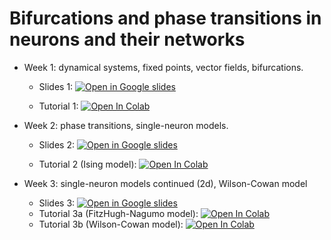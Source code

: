# Bifurcations and phase transitions in neurons and their networks

* Week 1:
dynamical systems, fixed points, vector fields, bifurcations. 

  * Slides 1: [![Open in Google slides](https://upload.wikimedia.org/wikipedia/commons/1/1e/Google_Slides_logo_%282014-2020%29.svg)](https://docs.google.com/presentation/d/1QHCa3cTVYCyL7_DP-xJ1UZCiXWgGQDt0OTlA--rszMM/edit?usp=sharing)

  * Tutorial 1: [![Open In Colab](https://colab.research.google.com/assets/colab-badge.svg)](https://colab.research.google.com/drive/1ZHfveuw7IXJgm2-F3nlRxFZNiv-1OwdA?usp=sharing) 

* Week 2: 
phase transitions, single-neuron models.
  * Slides 2: [![Open in Google slides](https://upload.wikimedia.org/wikipedia/commons/1/1e/Google_Slides_logo_%282014-2020%29.svg)](https://docs.google.com/presentation/d/18xsUKR24dYS_XX9Tx6Tp12qTstAbPESxgbBNfJ0lkMs/edit?usp=sharing)

  * Tutorial 2 (Ising model): [![Open In Colab](https://colab.research.google.com/assets/colab-badge.svg)](https://colab.research.google.com/drive/1lyDdEqd9LEQ0h8IVss5yPsu15MHGkqsL?usp=sharing)

* Week 3:
single-neuron models continued (2d), Wilson-Cowan model
  * Slides 3:  [![Open in Google slides](https://upload.wikimedia.org/wikipedia/commons/1/1e/Google_Slides_logo_%282014-2020%29.svg)](https://docs.google.com/presentation/d/1oBf6NUrBjEdB6X6MNpflLnbs6Jqq9oImJqpHxMsx0g8/edit?usp=sharing)
  * Tutorial 3a (FitzHugh-Nagumo model): [![Open In Colab](https://colab.research.google.com/assets/colab-badge.svg)](https://colab.research.google.com/drive/1X2AkX4N_3rYfTeYDKzVgKfMOZ4QCTUUz?usp=sharing)
  * Tutorial 3b (Wilson-Cowan model): [![Open In Colab](https://colab.research.google.com/assets/colab-badge.svg)](https://colab.research.google.com/drive/1Y42TDDdDXPVOHGnsQJQvH1TbF-ZPGvTm?usp=sharing)
